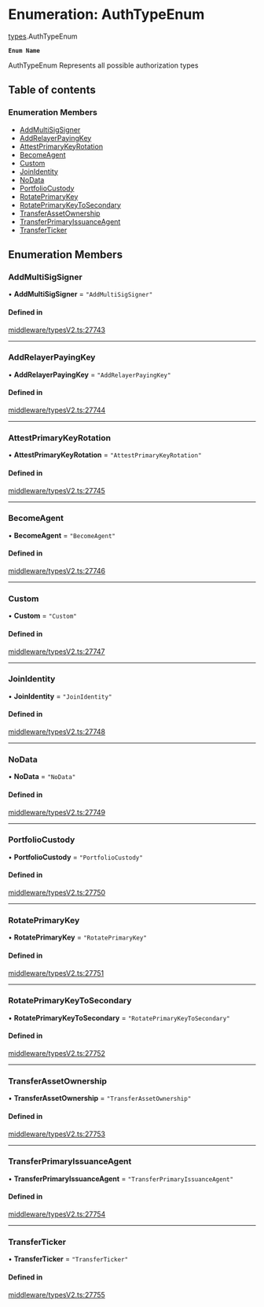 # Enumeration: AuthTypeEnum

[types](../wiki/types).AuthTypeEnum

**`Enum Name`**

 AuthTypeEnum
 Represents all possible authorization types

## Table of contents

### Enumeration Members

- [AddMultiSigSigner](../wiki/types.AuthTypeEnum#addmultisigsigner)
- [AddRelayerPayingKey](../wiki/types.AuthTypeEnum#addrelayerpayingkey)
- [AttestPrimaryKeyRotation](../wiki/types.AuthTypeEnum#attestprimarykeyrotation)
- [BecomeAgent](../wiki/types.AuthTypeEnum#becomeagent)
- [Custom](../wiki/types.AuthTypeEnum#custom)
- [JoinIdentity](../wiki/types.AuthTypeEnum#joinidentity)
- [NoData](../wiki/types.AuthTypeEnum#nodata)
- [PortfolioCustody](../wiki/types.AuthTypeEnum#portfoliocustody)
- [RotatePrimaryKey](../wiki/types.AuthTypeEnum#rotateprimarykey)
- [RotatePrimaryKeyToSecondary](../wiki/types.AuthTypeEnum#rotateprimarykeytosecondary)
- [TransferAssetOwnership](../wiki/types.AuthTypeEnum#transferassetownership)
- [TransferPrimaryIssuanceAgent](../wiki/types.AuthTypeEnum#transferprimaryissuanceagent)
- [TransferTicker](../wiki/types.AuthTypeEnum#transferticker)

## Enumeration Members

### AddMultiSigSigner

• **AddMultiSigSigner** = ``"AddMultiSigSigner"``

#### Defined in

[middleware/typesV2.ts:27743](https://github.com/PolymeshAssociation/polymesh-sdk/blob/07a4c5b0/src/middleware/typesV2.ts#L27743)

___

### AddRelayerPayingKey

• **AddRelayerPayingKey** = ``"AddRelayerPayingKey"``

#### Defined in

[middleware/typesV2.ts:27744](https://github.com/PolymeshAssociation/polymesh-sdk/blob/07a4c5b0/src/middleware/typesV2.ts#L27744)

___

### AttestPrimaryKeyRotation

• **AttestPrimaryKeyRotation** = ``"AttestPrimaryKeyRotation"``

#### Defined in

[middleware/typesV2.ts:27745](https://github.com/PolymeshAssociation/polymesh-sdk/blob/07a4c5b0/src/middleware/typesV2.ts#L27745)

___

### BecomeAgent

• **BecomeAgent** = ``"BecomeAgent"``

#### Defined in

[middleware/typesV2.ts:27746](https://github.com/PolymeshAssociation/polymesh-sdk/blob/07a4c5b0/src/middleware/typesV2.ts#L27746)

___

### Custom

• **Custom** = ``"Custom"``

#### Defined in

[middleware/typesV2.ts:27747](https://github.com/PolymeshAssociation/polymesh-sdk/blob/07a4c5b0/src/middleware/typesV2.ts#L27747)

___

### JoinIdentity

• **JoinIdentity** = ``"JoinIdentity"``

#### Defined in

[middleware/typesV2.ts:27748](https://github.com/PolymeshAssociation/polymesh-sdk/blob/07a4c5b0/src/middleware/typesV2.ts#L27748)

___

### NoData

• **NoData** = ``"NoData"``

#### Defined in

[middleware/typesV2.ts:27749](https://github.com/PolymeshAssociation/polymesh-sdk/blob/07a4c5b0/src/middleware/typesV2.ts#L27749)

___

### PortfolioCustody

• **PortfolioCustody** = ``"PortfolioCustody"``

#### Defined in

[middleware/typesV2.ts:27750](https://github.com/PolymeshAssociation/polymesh-sdk/blob/07a4c5b0/src/middleware/typesV2.ts#L27750)

___

### RotatePrimaryKey

• **RotatePrimaryKey** = ``"RotatePrimaryKey"``

#### Defined in

[middleware/typesV2.ts:27751](https://github.com/PolymeshAssociation/polymesh-sdk/blob/07a4c5b0/src/middleware/typesV2.ts#L27751)

___

### RotatePrimaryKeyToSecondary

• **RotatePrimaryKeyToSecondary** = ``"RotatePrimaryKeyToSecondary"``

#### Defined in

[middleware/typesV2.ts:27752](https://github.com/PolymeshAssociation/polymesh-sdk/blob/07a4c5b0/src/middleware/typesV2.ts#L27752)

___

### TransferAssetOwnership

• **TransferAssetOwnership** = ``"TransferAssetOwnership"``

#### Defined in

[middleware/typesV2.ts:27753](https://github.com/PolymeshAssociation/polymesh-sdk/blob/07a4c5b0/src/middleware/typesV2.ts#L27753)

___

### TransferPrimaryIssuanceAgent

• **TransferPrimaryIssuanceAgent** = ``"TransferPrimaryIssuanceAgent"``

#### Defined in

[middleware/typesV2.ts:27754](https://github.com/PolymeshAssociation/polymesh-sdk/blob/07a4c5b0/src/middleware/typesV2.ts#L27754)

___

### TransferTicker

• **TransferTicker** = ``"TransferTicker"``

#### Defined in

[middleware/typesV2.ts:27755](https://github.com/PolymeshAssociation/polymesh-sdk/blob/07a4c5b0/src/middleware/typesV2.ts#L27755)
